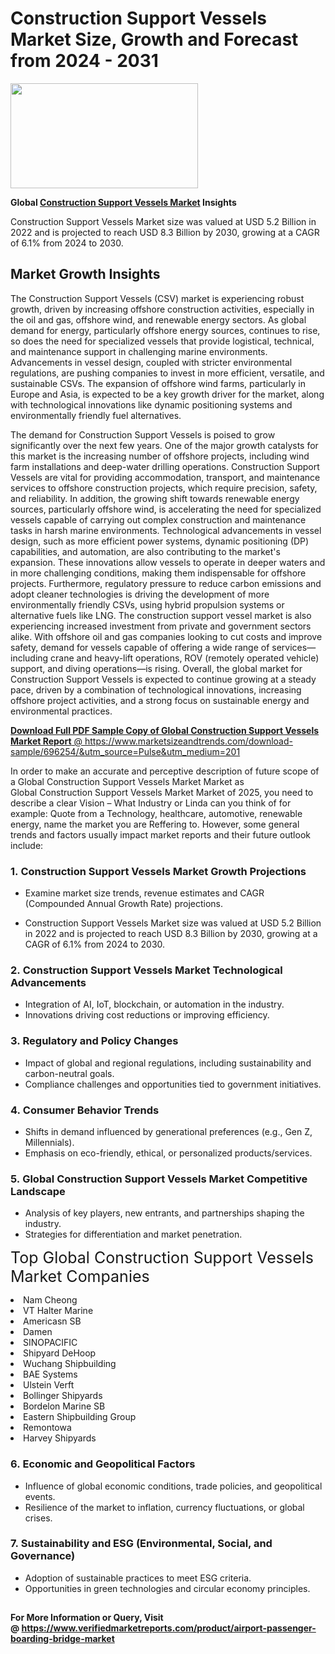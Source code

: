 <H1>Construction Support Vessels Market Size, Growth and Forecast from 2024 - 2031</H1><img class="aligncenter size-medium wp-image-584254" src="https://thirdeyenews.in/wp-content/uploads/2024/09/Global-Market-Research-300x168.jpeg" alt="" width="300" height="168" /><p><strong>Global&nbsp;<a href="https://www.marketsizeandtrends.com/download-sample/696254/&amp;utm_source=Pulse&amp;utm_medium=201">Construction Support Vessels Market</a> Insights</strong></p><p>Construction Support Vessels Market size was valued at USD 5.2 Billion in 2022 and is projected to reach USD 8.3 Billion by 2030, growing at a CAGR of 6.1% from 2024 to 2030.</p><p><h2>Market Growth Insights</h2> <p>The Construction Support Vessels (CSV) market is experiencing robust growth, driven by increasing offshore construction activities, especially in the oil and gas, offshore wind, and renewable energy sectors. As global demand for energy, particularly offshore energy sources, continues to rise, so does the need for specialized vessels that provide logistical, technical, and maintenance support in challenging marine environments. Advancements in vessel design, coupled with stricter environmental regulations, are pushing companies to invest in more efficient, versatile, and sustainable CSVs. The expansion of offshore wind farms, particularly in Europe and Asia, is expected to be a key growth driver for the market, along with technological innovations like dynamic positioning systems and environmentally friendly fuel alternatives.</p> <p><a href="#"></a></p> <p>The demand for Construction Support Vessels is poised to grow significantly over the next few years. One of the major growth catalysts for this market is the increasing number of offshore projects, including wind farm installations and deep-water drilling operations. Construction Support Vessels are vital for providing accommodation, transport, and maintenance services to offshore construction projects, which require precision, safety, and reliability. In addition, the growing shift towards renewable energy sources, particularly offshore wind, is accelerating the need for specialized vessels capable of carrying out complex construction and maintenance tasks in harsh marine environments. Technological advancements in vessel design, such as more efficient power systems, dynamic positioning (DP) capabilities, and automation, are also contributing to the market's expansion. These innovations allow vessels to operate in deeper waters and in more challenging conditions, making them indispensable for offshore projects. Furthermore, regulatory pressure to reduce carbon emissions and adopt cleaner technologies is driving the development of more environmentally friendly CSVs, using hybrid propulsion systems or alternative fuels like LNG. The construction support vessel market is also experiencing increased investment from private and government sectors alike. With offshore oil and gas companies looking to cut costs and improve safety, demand for vessels capable of offering a wide range of services—including crane and heavy-lift operations, ROV (remotely operated vehicle) support, and diving operations—is rising. Overall, the global market for Construction Support Vessels is expected to continue growing at a steady pace, driven by a combination of technological innovations, increasing offshore project activities, and a strong focus on sustainable energy and environmental practices.</p> <p><a href="#"></p><p><span class=""><strong>Download Full PDF Sample Copy of Global Construction Support Vessels Market Report</strong> @ <a href="https://www.marketsizeandtrends.com/download-sample/696254/&amp;utm_source=Pulse&amp;utm_medium=201" target="_blank">https://www.marketsizeandtrends.com/download-sample/696254/&amp;utm_source=Pulse&amp;utm_medium=201</a></span></p><p>In order to make an accurate and perceptive description of future scope of a Global&nbsp;Construction Support Vessels Market Market as Global&nbsp;Construction Support Vessels Market Market of 2025, you need to describe a clear Vision &ndash; What Industry or Linda can you think of for example: Quote from a Technology, healthcare, automotive, renewable energy, name the market you are Reffering to. However, some general trends and factors usually impact market reports and their future outlook include:</p><h3>1.&nbsp;<strong>Construction Support Vessels Market Growth Projections</strong></h3><ul><li>Examine market size trends, revenue estimates and CAGR (Compounded Annual Growth Rate) projections.</li><li><p>Construction Support Vessels Market size was valued at USD 5.2 Billion in 2022 and is projected to reach USD 8.3 Billion by 2030, growing at a CAGR of 6.1% from 2024 to 2030.</p></li></ul><h3>2.&nbsp;<strong>Construction Support Vessels Market Technological Advancements</strong></h3><ul><li>Integration of AI, IoT, blockchain, or automation in the industry.</li><li>Innovations driving cost reductions or improving efficiency.</li></ul><h3>3.&nbsp;<strong>Regulatory and Policy Changes</strong></h3><ul><li>Impact of global and regional regulations, including sustainability and carbon-neutral goals.</li><li>Compliance challenges and opportunities tied to government initiatives.</li></ul><h3>4.&nbsp;<strong>Consumer Behavior Trends</strong></h3><ul><li>Shifts in demand influenced by generational preferences (e.g., Gen Z, Millennials).</li><li>Emphasis on eco-friendly, ethical, or personalized products/services.</li></ul><h3>5.&nbsp;<strong>Global Construction Support Vessels Market Competitive Landscape</strong></h3><ul><li>Analysis of key players, new entrants, and partnerships shaping the industry.</li><li>Strategies for differentiation and market penetration.</li></ul><p data-pm-slice="1 1 []"><span style="color: inherit; font-family: inherit; font-size: 25px;">Top Global Construction Support Vessels Market Companies</span></p><div class="" data-test-id=""><p><li>Nam Cheong</li><li> VT Halter Marine</li><li> Americasn SB</li><li> Damen</li><li> SINOPACIFIC</li><li> Shipyard DeHoop</li><li> Wuchang Shipbuilding</li><li> BAE Systems</li><li> Ulstein Verft</li><li> Bollinger Shipyards</li><li> Bordelon Marine SB</li><li> Eastern Shipbuilding Group</li><li> Remontowa</li><li> Harvey Shipyards</li></p></div><h3>6.&nbsp;<strong>Economic and Geopolitical Factors</strong></h3><ul><li>Influence of global economic conditions, trade policies, and geopolitical events.</li><li>Resilience of the market to inflation, currency fluctuations, or global crises.</li></ul><h3>7.&nbsp;<strong>Sustainability and ESG (Environmental, Social, and Governance)</strong></h3><ul><li>Adoption of sustainable practices to meet ESG criteria.</li><li>Opportunities in green technologies and circular economy principles.</li></ul><h2><strong style="font-size: 14px;">For More Information or Query, Visit @&nbsp;</strong><a style="background-color: #ffffff; font-size: 14px;" href="https://www.marketsizeandtrends.com/report/construction-support-vessels-market/" target="_blank">https://www.verifiedmarketreports.com/product/airport-passenger-boarding-bridge-market</a></h2>
